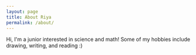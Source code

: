 ```yaml
---
layout: page
title: About Riya
permalink: /about/
---
```


Hi, I'm a junior interested in science and math! Some of my hobbies include drawing, writing, and reading :)
